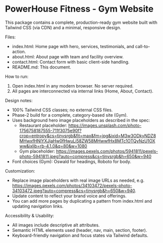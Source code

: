 # PowerHouse Fitness - Gym Website

This package contains a complete, production-ready gym website built with Tailwind CSS (via CDN) and a minimal, responsive design.

Files:
- index.html: Home page with hero, services, testimonials, and call-to-action.
- about.html: About page with team and facility overview.
- contact.html: Contact form with basic client-side handling.
- README.md: This document.

How to run:
1. Open index.html in any modern browser. No server required.
2. All pages are interconnected via internal links (Home, About, Contact).

Design notes:
- 100% Tailwind CSS classes; no external CSS files.
- Phase-2 build for a complete, category-based site (Gym).
- Uses background hero image placeholders as described in the spec:
  - Restaurant placeholder: https://images.unsplash.com/photo-1756758187555-711f3075e90f?crop=entropy&cs=tinysrgb&fit=max&fm=jpg&ixid=M3w3ODkyNDZ8MHwxfHNlYXJjaHw0fHwuLi58ZW58MHwwfHx8MTc1OTQyNzU1OXww&ixlib=rb-4.1.0&q=80&w=1080
  - Gym placeholder: https://images.pexels.com/photos/5941811/pexels-photo-5941811.jpeg?auto=compress&cs=tinysrgb&h=650&w=940
- Font choices (Gym): Oswald for headings, Roboto for body.

Customization:
- Replace image placeholders with real image URLs as needed, e.g. https://images.pexels.com/photos/34103472/pexels-photo-34103472.jpeg?auto=compress&cs=tinysrgb&h=650&w=940.
- Update content to reflect your brand voice and offerings.
- You can add more pages by duplicating a pattern from index.html and updating navigation links.

Accessibility & Usability:
- All images include descriptive alt attributes.
- Semantic HTML elements used (header, nav, main, section, footer).
- Keyboard-friendly navigation and focus states via Tailwind defaults.
